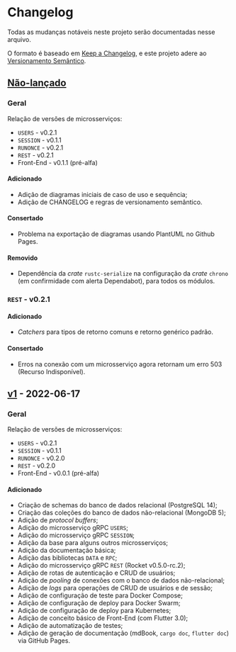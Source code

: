 # Changelog

Todas as mudanças notáveis neste projeto serão documentadas nesse arquivo.

O formato é baseado em [Keep a Changelog](https://keepachangelog.com/pt-BR/1.0.0/),
e este projeto adere ao [Versionamento Semântico](https://semver.org/spec/v2.0.0.html).



## [Não-lançado]

### Geral

Relação de versões de microsserviços:

- `USERS` - v0.2.1
- `SESSION` - v0.1.1
- `RUNONCE` - v0.2.1
- `REST` - v0.2.1
- Front-End - v0.1.1 (pré-alfa)

#### Adicionado

- Adição de diagramas iniciais de caso de uso e sequência;
- Adição de CHANGELOG e regras de versionamento semântico.

#### Consertado

- Problema na exportação de diagramas usando PlantUML no Github Pages.

#### Removido

- Dependência da _crate_ `rustc-serialize` na configuração da _crate_
  `chrono` (em confirmidade com alerta Dependabot), para todos os módulos.

### `REST` - v0.2.1

#### Adicionado

- _Catchers_ para tipos de retorno comuns e retorno genérico padrão.

#### Consertado

- Erros na conexão com um microsserviço agora retornam um erro 503 (Recurso
  Indisponível).




## [v1] - 2022-06-17

### Geral

Relação de versões de microsserviços:

- `USERS` - v0.2.1
- `SESSION` - v0.1.1
- `RUNONCE` - v0.2.0
- `REST` - v0.2.0
- Front-End - v0.0.1 (pré-alfa)

#### Adicionado

- Criação de schemas do banco de dados relacional (PostgreSQL 14);
- Criação das coleções do banco de dados não-relacional (MongoDB 5);
- Adição de _protocol buffers_;
- Adição do microsserviço gRPC `USERS`;
- Adição do microsserviço gRPC `SESSION`;
- Adição da base para alguns outros microsserviços;
- Adição da documentação básica;
- Adição das bibliotecas `DATA` e `RPC`;
- Adição do microsserviço gRPC `REST` (Rocket v0.5.0-rc.2);
- Adição de rotas de autenticação e CRUD de usuários;
- Adição de _pooling_ de conexões com o banco de dados não-relacional;
- Adição de _logs_ para operações de CRUD de usuários e de sessão;
- Adição de configuração de teste para Docker Compose;
- Adição de configuração de deploy para Docker Swarm;
- Adição de configuração de deploy para Kubernetes;
- Adição de conceito básico de Front-End (com Flutter 3.0);
- Adição de automatização de testes;
- Adição de geração de documentação (mdBook, `cargo doc`, `flutter doc`)
  via GitHub Pages.


[Não-lançado]: https://github.com/luksamuk/minerva-system/compare/v1...HEAD
[v1]: https://github.com/luksamuk/minerva-system/releases/tag/v1

<!-- ==== Exemplo ==== -->
<!-- ## [v1] - 2022-06-17 -->
<!-- #### Adicionado -->
<!-- #### Modificado -->
<!-- #### Consertado -->
<!-- #### Removido -->

<!-- ### `USERS` - [v0.2.1] -->
<!-- #### Adicionado -->
<!-- #### Modificado -->
<!-- #### Consertado -->
<!-- #### Removido -->

<!-- ### `SESSION` - [v0.1.1] -->
<!-- #### Adicionado -->
<!-- #### Modificado -->
<!-- #### Consertado -->
<!-- #### Removido -->

<!-- ### `RUNONCE` - [v0.2.0] -->
<!-- #### Adicionado -->
<!-- #### Modificado -->
<!-- #### Consertado -->
<!-- #### Removido -->

<!-- ### `REST` - [v0.2.0] -->
<!-- #### Adicionado -->
<!-- #### Modificado -->
<!-- #### Consertado -->
<!-- #### Removido -->

<!-- ### Front-End - [v0.0.1] - (pré-alfa) -->
<!-- #### Adicionado -->
<!-- #### Modificado -->
<!-- #### Consertado -->
<!-- #### Removido -->
